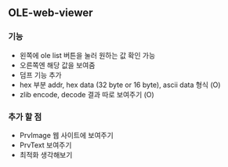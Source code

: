 ## OLE-web-viewer

### 기능
- 왼쪽에 ole list 버튼을 눌러 원하는 값 확인 가능
- 오른쪽엔 해당 값을 보여줌
- 덤프 기능 추가
- hex 부분 addr, hex data (32 byte or 16 byte), ascii data 형식 (O)
- zlib encode, decode 결과 따로 보여주기 (O)

### 추가 할 점
- PrvImage 웹 사이트에 보여주기
- PrvText 보여주기
- 최적화 생각해보기
